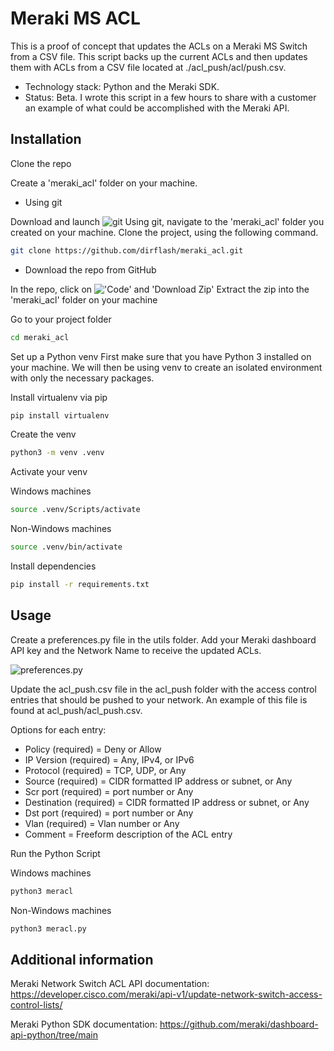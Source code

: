 # Meraki MS ACL

This is a proof of concept that updates the ACLs on a Meraki MS Switch from a CSV file. This script backs up the current ACLs and then updates them with ACLs from a CSV file located at ./acl_push/acl/push.csv.

- Technology stack: Python and the Meraki SDK.
- Status: Beta. I wrote this script in a few hours to share with a customer an example of what could be accomplished with the Meraki API.

## Installation

Clone the repo

Create a 'meraki_acl' folder on your machine.

- Using git

Download and launch ![git](https://git-scm.com/downloads)
Using git, navigate to the 'meraki_acl' folder you created on your machine.
Clone the project, using the following command.

```bash
git clone https://github.com/dirflash/meraki_acl.git
```

- Download the repo from GitHub

In the repo, click on !['Code' and 'Download Zip'](https://github.com/dirflash/meraki_acl/assets/10964629/fe7bfc15-fe76-4f52-9ffa-1ef41c9f6af3)
Extract the zip into the 'meraki_acl' folder on your machine

Go to your project folder

```bash
cd meraki_acl
```

Set up a Python venv
First make sure that you have Python 3 installed on your machine. We will then be using venv to create an isolated environment with only the necessary packages.

Install virtualenv via pip

```bash
pip install virtualenv
```

Create the venv

```bash
python3 -m venv .venv
```

Activate your venv

Windows machines

```bash
source .venv/Scripts/activate
```

Non-Windows machines

```bash
source .venv/bin/activate
```

Install dependencies

```bash
pip install -r requirements.txt
```

## Usage

Create a preferences.py file in the utils folder. Add your Meraki dashboard API key and the Network Name to receive the updated ACLs.

![preferences.py](https://github.com/dirflash/meraki_acl/assets/10964629/a08b5dcb-0134-49fd-8818-1880433e4e1b)

Update the acl_push.csv file in the acl_push folder with the access control entries that should be pushed to your network. An example
of this file is found at acl_push/acl_push.csv.

Options for each entry:

- Policy (required) = Deny or Allow
- IP Version (required) = Any, IPv4, or IPv6
- Protocol (required) = TCP, UDP, or Any
- Source (required) = CIDR formatted IP address or subnet, or Any
- Scr port (required) = port number or Any
- Destination (required) = CIDR formatted IP address or subnet, or Any
- Dst port (required) = port number or Any
- Vlan (required) = Vlan number or Any
- Comment = Freeform description of the ACL entry

Run the Python Script

Windows machines

```bash
python3 meracl
```

Non-Windows machines

```bash
python3 meracl.py
```

## Additional information

Meraki Network Switch ACL API documentation:
https://developer.cisco.com/meraki/api-v1/update-network-switch-access-control-lists/

Meraki Python SDK documentation:
https://github.com/meraki/dashboard-api-python/tree/main
